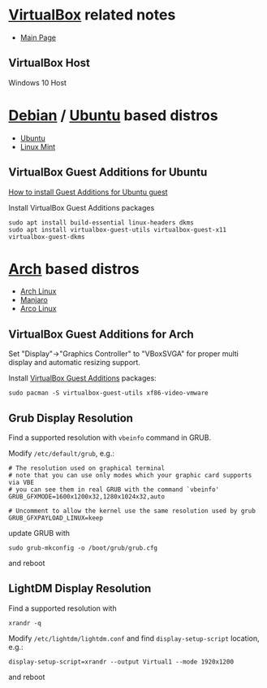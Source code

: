 # [VirtualBox](https://www.virtualbox.org/) related notes

- [Main Page](README.md)

## VirtualBox Host

Windows 10 Host

# [Debian](https://www.debian.org/) / [Ubuntu](https://ubuntu.com/) based distros
- [Ubuntu](https://ubuntu.com/)
- [Linux Mint](https://linuxmint.com/)

## VirtualBox Guest Additions for Ubuntu

[How to install Guest Additions for Ubuntu guest](https://askubuntu.com/questions/22743/how-do-i-install-guest-additions-in-a-virtualbox-vm)

Install VirtualBox Guest Additions packages

    sudo apt install build-essential linux-headers dkms
    sudo apt install virtualbox-guest-utils virtualbox-guest-x11 virtualbox-guest-dkms


# [Arch](https://www.archlinux.org/) based distros
- [Arch Linux](https://www.archlinux.org/)
- [Manjaro](https://manjaro.org/)
- [Arco Linux](https://arcolinux.com/)


## VirtualBox Guest Additions for Arch

Set "Display"->"Graphics Controller" to "VBoxSVGA" for proper multi display and automatic resizing support.

Install [VirtualBox Guest Additions](https://wiki.archlinux.org/index.php/VirtualBox#Installation_steps_for_Arch_Linux_guests) packages:

    sudo pacman -S virtualbox-guest-utils xf86-video-vmware

## Grub Display Resolution

Find a supported resolution with `vbeinfo` command in GRUB.

Modify `/etc/default/grub`, e.g.:

```
# The resolution used on graphical terminal
# note that you can use only modes which your graphic card supports via VBE
# you can see them in real GRUB with the command `vbeinfo'
GRUB_GFXMODE=1600x1200x32,1280x1024x32,auto

# Uncomment to allow the kernel use the same resolution used by grub
GRUB_GFXPAYLOAD_LINUX=keep
```

update GRUB with

    sudo grub-mkconfig -o /boot/grub/grub.cfg

and  reboot

## LightDM Display Resolution

Find a supported resolution with

    xrandr -q

Modify `/etc/lightdm/lightdm.conf` and find `display-setup-script` location, e.g.:

    display-setup-script=xrandr --output Virtual1 --mode 1920x1200

and reboot